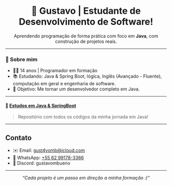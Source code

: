 <h1 align="center">🚀 Gustavo | Estudante de Desenvolvimento de Software!</h1>

<p align="center">
  Aprendendo programação de forma prática com foco em <strong>Java</strong>, com construção de projetos reais.
</p>

---

### 🎯 Sobre mim

- 👨‍💻 14 anos | Programador em formação  
- 📚 Estudando: Java & Spring Boot, lógica, Inglês (Avançado - Fluente), computação em geral e engenharia de software.
- 🧠 Objetivo: Me tornar um desenvolvedor completo em Java.

---

#### 🔹 [Estudos em Java & SpringBoot](https://github.com/devmbueno/estudos-java)
> Repositório com todos os códigos da minha jornada em Java!

---


## Contato

- ✉️ Email: gust4vomb@icloud.com  
- 💬 WhatsApp: [+55 62 99178-3366](https://wa.me/5562991783366)
- 👾 Discord: gustavombueno
---

<p align="center">
  <i>“Cada projeto é um passo em direção a minha formação :)”</i>
</p>
